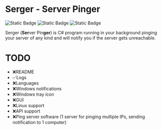 # Serger - Server Pinger

![Static Badge](https://img.shields.io/badge/Language-C%23-blue)
![Static Badge](https://img.shields.io/badge/License-Custom-green)
![Static Badge](https://img.shields.io/badge/Version-0.0.4-purple)

Serger (**Ser**ver Pin**ger**) is C# program running in your background pinging your server of any kind and will notify you if the server gets unreachable.
<br>
# TODO
- ❌README
- ✅Logs
- ❌Languages
- ❌Windows notifications
- ❌Windows tray icon
- ❌GUI
- ❌Linux support
- ❌API support
- ❌Ping server software (1 server for pinging multiple IPs, sending notification to 1 computer)
